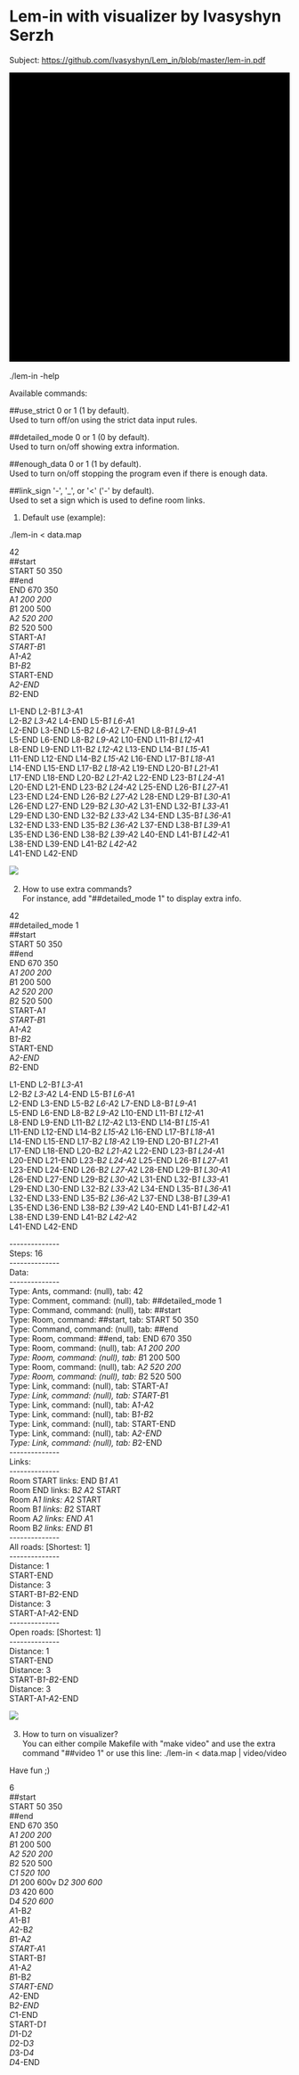 # Lem-in with visualizer by Ivasyshyn Serzh
Subject: https://github.com/Ivasyshyn/Lem_in/blob/master/lem-in.pdf

<img src="https://github.com/Ivasyshyn/Lem_in/blob/master/gif1.gif"></img>

./lem-in -help<br />

Available commands:<br />

##use_strict    0 or 1 (1 by default).<br />
  Used to turn off/on using the strict data input rules.

##detailed_mode 0 or 1 (0 by default).<br />
  Used to turn on/off showing extra information.

##enough_data   0 or 1 (1 by default).<br />
  Used to turn on/off stopping the program even if there is enough data.

##link_sign     '-', '_', or '<' ('-' by default).<br />
  Used to set a sign which is used to define room links.<br />


1. Default use (example):<br />

./lem-in < data.map<br />

42<br />
##start<br />
START 50 350<br />
##end<br />
END 670 350<br />
A*1 200 200<br />
B*1 200 500<br />
A*2 520 200<br />
B*2 520 500<br />
START-A*1<br />
START-B*1<br />
A*1-A*2<br />
B*1-B*2<br />
START-END<br />
A*2-END<br />
B*2-END<br />

L1-END L2-B*1 L3-A*1<br />
L2-B*2 L3-A*2 L4-END L5-B*1 L6-A*1<br />
L2-END L3-END L5-B*2 L6-A*2 L7-END L8-B*1 L9-A*1<br />
L5-END L6-END L8-B*2 L9-A*2 L10-END L11-B*1 L12-A*1<br />
L8-END L9-END L11-B*2 L12-A*2 L13-END L14-B*1 L15-A*1<br />
L11-END L12-END L14-B*2 L15-A*2 L16-END L17-B*1 L18-A*1<br />
L14-END L15-END L17-B*2 L18-A*2 L19-END L20-B*1 L21-A*1<br />
L17-END L18-END L20-B*2 L21-A*2 L22-END L23-B*1 L24-A*1<br />
L20-END L21-END L23-B*2 L24-A*2 L25-END L26-B*1 L27-A*1<br />
L23-END L24-END L26-B*2 L27-A*2 L28-END L29-B*1 L30-A*1<br />
L26-END L27-END L29-B*2 L30-A*2 L31-END L32-B*1 L33-A*1<br />
L29-END L30-END L32-B*2 L33-A*2 L34-END L35-B*1 L36-A*1<br />
L32-END L33-END L35-B*2 L36-A*2 L37-END L38-B*1 L39-A*1<br />
L35-END L36-END L38-B*2 L39-A*2 L40-END L41-B*1 L42-A*1<br />
L38-END L39-END L41-B*2 L42-A*2<br />
L41-END L42-END<br />

<img src="https://github.com/Ivasyshyn/Lem_in/blob/master/gif3.gif"></img>

2. How to use extra commands?<br />
For instance, add "##detailed_mode 1" to display extra info.<br />

42<br />
##detailed_mode 1<br />
##start<br />
START 50 350<br />
##end<br />
END 670 350<br />
A*1 200 200<br />
B*1 200 500<br />
A*2 520 200<br />
B*2 520 500<br />
START-A*1<br />
START-B*1<br />
A*1-A*2<br />
B*1-B*2<br />
START-END<br />
A*2-END<br />
B*2-END<br />

L1-END L2-B*1 L3-A*1<br />
L2-B*2 L3-A*2 L4-END L5-B*1 L6-A*1<br />
L2-END L3-END L5-B*2 L6-A*2 L7-END L8-B*1 L9-A*1<br />
L5-END L6-END L8-B*2 L9-A*2 L10-END L11-B*1 L12-A*1<br />
L8-END L9-END L11-B*2 L12-A*2 L13-END L14-B*1 L15-A*1<br />
L11-END L12-END L14-B*2 L15-A*2 L16-END L17-B*1 L18-A*1<br />
L14-END L15-END L17-B*2 L18-A*2 L19-END L20-B*1 L21-A*1<br />
L17-END L18-END L20-B*2 L21-A*2 L22-END L23-B*1 L24-A*1<br />
L20-END L21-END L23-B*2 L24-A*2 L25-END L26-B*1 L27-A*1<br />
L23-END L24-END L26-B*2 L27-A*2 L28-END L29-B*1 L30-A*1<br />
L26-END L27-END L29-B*2 L30-A*2 L31-END L32-B*1 L33-A*1<br />
L29-END L30-END L32-B*2 L33-A*2 L34-END L35-B*1 L36-A*1<br />
L32-END L33-END L35-B*2 L36-A*2 L37-END L38-B*1 L39-A*1<br />
L35-END L36-END L38-B*2 L39-A*2 L40-END L41-B*1 L42-A*1<br />
L38-END L39-END L41-B*2 L42-A*2<br />
L41-END L42-END<br />

--------------<br />
Steps: 16<br />
--------------<br />
Data:<br />
--------------<br />
Type: Ants, command: (null), tab: 42<br />
Type: Comment, command: (null), tab: ##detailed_mode 1<br />
Type: Command, command: (null), tab: ##start<br />
Type: Room, command: ##start, tab: START 50 350<br />
Type: Command, command: (null), tab: ##end<br />
Type: Room, command: ##end, tab: END 670 350<br />
Type: Room, command: (null), tab: A*1 200 200<br />
Type: Room, command: (null), tab: B*1 200 500<br />
Type: Room, command: (null), tab: A*2 520 200<br />
Type: Room, command: (null), tab: B*2 520 500<br />
Type: Link, command: (null), tab: START-A*1<br />
Type: Link, command: (null), tab: START-B*1<br />
Type: Link, command: (null), tab: A*1-A*2<br />
Type: Link, command: (null), tab: B*1-B*2<br />
Type: Link, command: (null), tab: START-END<br />
Type: Link, command: (null), tab: A*2-END<br />
Type: Link, command: (null), tab: B*2-END<br />
--------------<br />
Links:<br />
--------------<br />
Room START links: END B*1 A*1<br />
Room END links: B*2 A*2 START<br />
Room A*1 links: A*2 START<br />
Room B*1 links: B*2 START<br />
Room A*2 links: END A*1<br />
Room B*2 links: END B*1<br />
--------------<br />
All roads: [Shortest: 1]<br />
--------------<br />
Distance: 1<br />
START-END<br />
Distance: 3<br />
START-B*1-B*2-END<br />
Distance: 3<br />
START-A*1-A*2-END<br />
--------------<br />
Open roads: [Shortest: 1]<br />
--------------<br />
Distance: 1<br />
START-END<br />
Distance: 3<br />
START-B*1-B*2-END<br />
Distance: 3<br />
START-A*1-A*2-END<br />

<img src="https://github.com/Ivasyshyn/Lem_in/blob/master/gif2.gif"></img>

3. How to turn on visualizer?<br />
You can either compile Makefile with "make video" and use the extra command "##video 1" or use this line: ./lem-in < data.map | video/video<br />

Have fun ;)<br />

6<br />
##start<br />
START 50 350<br />
##end<br />
END 670 350<br />
A*1 200 200<br />
B*1 200 500<br />
A*2 520 200<br />
B*2 520 500<br />
C*1 520 100<br />
D*1 200 600v
D*2 300 600<br />
D*3 420 600<br />
D*4 520 600<br />
A*1-B*2<br />
A*1-B*1<br />
A*2-B*2<br />
B*1-A*2<br />
START-A*1<br />
START-B*1<br />
A*1-A*2<br />
B*1-B*2<br />
START-END<br />
A*2-END<br />
B*2-END<br />
C*1-END<br />
START-D*1<br />
D*1-D*2<br />
D*2-D*3<br />
D*3-D*4<br />
D*4-END<br />
